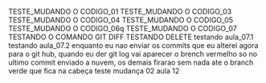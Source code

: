 TESTE_MUDANDO O CODIGO_01
TESTE_MUDANDO O CODIGO_03
TESTE_MUDANDO O CODIGO_04
TESTE_MUDANDO O CODIGO_05
TESTE_MUDANDO O CODIGO_06q
TESTE_MUDANDO O CODIGO_07
TESTANDO O COMANDO GIT DIFF
TESTANDO DELETE
testando aula_07.1
testando aula_07.2 enquanto eu nao enviar os commits que eu alterei agora para o git hub, quando eu der git log vai aparecer o brench vermelho so no ultimo commit enviado a nuvem, os demais firarao sem nada ate o branch verde que fica na cabeça
teste mudança 02 aula 12
